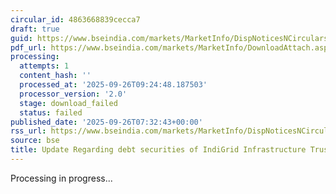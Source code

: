 ```yaml
---
circular_id: 4863668839cecca7
draft: true
guid: https://www.bseindia.com/markets/MarketInfo/DispNoticesNCirculars.aspx?Noticeid={2235EEBD-54AD-4C42-A84E-E2372C7F9BC1}&noticeno=20250926-5&dt=09/26/2025&icount=5&totcount=14&flag=0
pdf_url: https://www.bseindia.com/markets/MarketInfo/DownloadAttach.aspx?id=20250926-5&attachedId=
processing:
  attempts: 1
  content_hash: ''
  processed_at: '2025-09-26T09:24:48.187503'
  processor_version: '2.0'
  stage: download_failed
  status: failed
published_date: '2025-09-26T07:32:43+00:00'
rss_url: https://www.bseindia.com/markets/MarketInfo/DispNoticesNCirculars.aspx?Noticeid={2235EEBD-54AD-4C42-A84E-E2372C7F9BC1}&noticeno=20250926-5&dt=09/26/2025&icount=5&totcount=14&flag=0
source: bse
title: Update Regarding debt securities of IndiGrid Infrastructure Trust
---
```


Processing in progress...